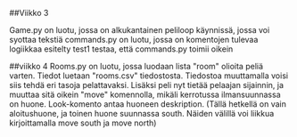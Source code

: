 ##Viikko 3

Game.py on luotu, jossa on alkukantainen peliloop käynnissä, jossa voi syottaa tekstiä
commands.py on luotu, jossa on komentojen tulevaa logiikkaa esitelty
test1 testaa, että commands.py toimii oikein

##viikko 4
Rooms.py on luotu, jossa luodaan lista "room" olioita peliä varten. Tiedot luetaan "rooms.csv" tiedostosta. Tiedostoa muuttamalla voisi siis tehdä eri tasoja pelattavaksi.
Lisäksi peli nyt tietää pelaajan sijainnin, ja muuttaa sitä oikein "move" komennolla, mikäli kerrotussa ilmansuunnassa on huone.
Look-komento antaa huoneen deskription.
(Tällä hetkellä on vain aloitushuone, ja toinen huone suunnassa south. Näiden välillä voi liikkua kirjoittamalla move south ja move north)
